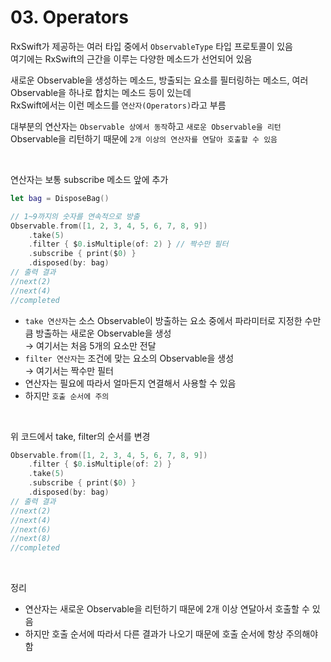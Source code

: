 # 03. Operators

RxSwift가 제공하는 여러 타입 중에서 `ObservableType` 타입 프로토콜이 있음  
여기에는 RxSwift의 근간을 이루는 다양한 메소드가 선언되어 있음

새로운 Observable을 생성하는 메소드, 방출되는 요소를 필터링하는 메소드, 여러 Observable을 하나로 합치는 메소드 등이 있는데  
RxSwift에서는 이런 메소드를 `연산자(Operators)`라고 부름

대부분의 연산자는 `Observable 상에서 동작`하고 `새로운 Observable을 리턴`  
Observable을 리턴하기 때문에 `2개 이상의 연산자를 연달아 호출할 수 있음`

<br/>

연산자는 보통 subscribe 메소드 앞에 추가

```swift
let bag = DisposeBag()

// 1~9까지의 숫자를 연속적으로 방출
Observable.from([1, 2, 3, 4, 5, 6, 7, 8, 9])
    .take(5)
    .filter { $0.isMultiple(of: 2) } // 짝수만 필터
    .subscribe { print($0) }
    .disposed(by: bag)
// 출력 결과
//next(2)
//next(4)
//completed
```

- `take 연산자`는 소스 Observable이 방출하는 요소 중에서 파라미터로 지정한 수만큼 방출하는 새로운 Observable을 생성  
→ 여기서는 처음 5개의 요소만 전달
- `filter 연산자`는 조건에 맞는 요소의 Observable을 생성  
→ 여기서는 짝수만 필터
- 연산자는 필요에 따라서 얼마든지 연결해서 사용할 수 있음
- 하지만 `호출 순서에 주의`

<br/>

위 코드에서 take, filter의 순서를 변경

```swift
Observable.from([1, 2, 3, 4, 5, 6, 7, 8, 9])
    .filter { $0.isMultiple(of: 2) }
    .take(5)
    .subscribe { print($0) }
    .disposed(by: bag)
// 출력 결과
//next(2)
//next(4)
//next(6)
//next(8)
//completed
```

<br/>

정리

- 연산자는 새로운 Observable을 리턴하기 때문에 2개 이상 연달아서 호출할 수 있음
- 하지만 호출 순서에 따라서 다른 결과가 나오기 때문에 호출 순서에 항상 주의해야 함
